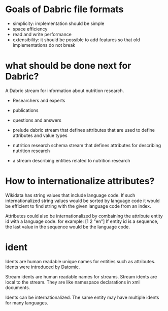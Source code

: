 # Goals of Dabric file formats
- simplicity: implementation should be simple
- space efficiency
- read and write performance
- extensibility: it should be possible to add features so that old implementations do not break

# what should be done next for Dabric?
A Dabric stream for information about nutrition research.
- Researchers and experts
- publications
- questions and answers

- prelude dabric stream that defines attributes that are used to define attributes and value types
- nutrition research schema stream that defines attributes for describing nutrition research
- a stream describing entities related to nutrition research

# How to internationalize attributes?
Wikidata has string values that include language code. If such internationalized string values would be sorted by language code it would be efficient to find string with the given language code from an index.

Attributes could also be internationalized by combaining the attribute entity id with a language code. for example: [1 2 "en"] If entity id is a sequence, the last value in the sequence would be the language code.

# ident
Idents are human readable unique names for entities such as attributes. Idents were introduced by Datomic.

Stream idents are human readable names for streams. Stream idents are local to the stream. They are like namespace declarations in xml documents.

Idents can be internationalized. The same entity may have multiple idents for many languages.